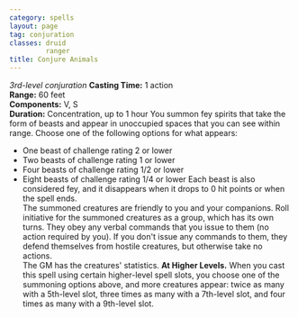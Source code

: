 ```yaml
---
category: spells
layout: page
tag: conjuration
classes: druid
         ranger
title: Conjure Animals 
---
```

_3rd-level conjuration_ 
**Casting Time:** 1 action    
**Range:** 60 feet    
**Components:** V, S    
**Duration:** Concentration, up to 1 hour 
You summon fey spirits that take the form of beasts and appear in unoccupied spaces that you can see within range. Choose one of the following options for what appears: 
* One beast of challenge rating 2 or lower
* Two beasts of challenge rating 1 or lower
* Four beasts of challenge rating 1/2 or lower
* Eight beasts of challenge rating 1/4 or lower 
Each beast is also considered fey, and it disappears when it drops to 0 hit points or when the spell ends.    
The summoned creatures are friendly to you and your companions. Roll initiative for the summoned creatures as a group, which has its own turns. They obey any verbal commands that you issue to them (no action required by you). If you don't issue any commands to them, they defend themselves from hostile creatures, but otherwise take no actions.    
The GM has the creatures' statistics. 
**At Higher Levels.** When you cast this spell using certain higher-level spell slots, you choose one of the summoning options above, and more creatures appear: twice as many with a 5th-level slot, three times as many with a 7th-level slot, and four times as many with a 9th-level slot. 